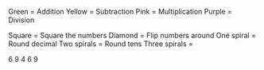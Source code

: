 Green = Addition
Yellow = Subtraction
Pink = Multiplication
Purple = Division

Square = Square the numbers
Diamond = Flip numbers around
One spiral = Round decimal
Two spirals = Round tens
Three spirals = 

6
9
4
6
9